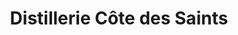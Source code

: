---
title: "Distillerie Côte des Saints"
url: /mirabel/distillerie-cote-des-saints/
shop: Spirituosen
---
